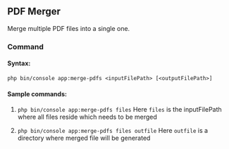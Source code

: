 <h2>PDF Merger</h2>

<p>Merge multiple PDF files into a single one.</p>
<h3>Command</h3>

<h4>Syntax:</h4>

`php bin/console app:merge-pdfs <inputFilePath> [<outputFilePath>]`

<h4>Sample commands:</h4>

1. `php bin/console app:merge-pdfs files`
Here `files` is the inputFilePath where all files reside which needs to be merged


2. `php bin/console app:merge-pdfs files outfile`
Here `outfile` is a directory where merged file will be generated